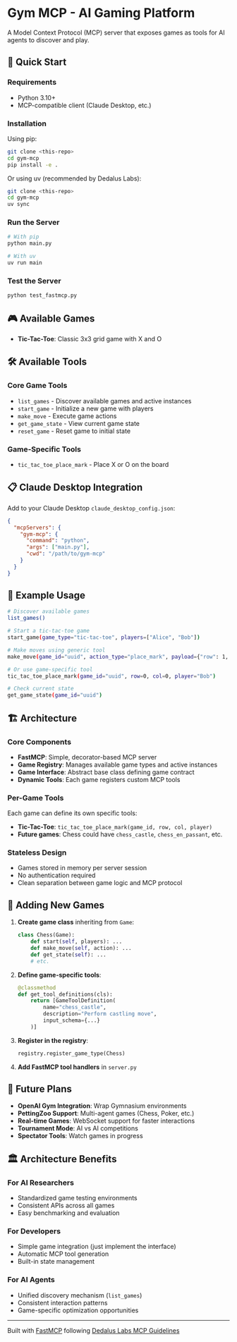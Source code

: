 # Gym MCP  - AI Gaming Platform

A Model Context Protocol (MCP) server that exposes games as tools for AI agents to discover and play.

## 🚀 Quick Start

### Requirements
- Python 3.10+
- MCP-compatible client (Claude Desktop, etc.)

### Installation

Using pip:
```bash
git clone <this-repo>
cd gym-mcp
pip install -e .
```

Or using uv (recommended by Dedalus Labs):
```bash
git clone <this-repo>
cd gym-mcp
uv sync
```

### Run the Server
```bash
# With pip
python main.py

# With uv
uv run main
```

### Test the Server
```bash
python test_fastmcp.py
```

## 🎮 Available Games

- **Tic-Tac-Toe**: Classic 3x3 grid game with X and O

## 🛠️ Available Tools

### Core Game Tools
- `list_games` - Discover available games and active instances
- `start_game` - Initialize a new game with players
- `make_move` - Execute game actions
- `get_game_state` - View current game state
- `reset_game` - Reset game to initial state

### Game-Specific Tools
- `tic_tac_toe_place_mark` - Place X or O on the board

## 📋 Claude Desktop Integration

Add to your Claude Desktop `claude_desktop_config.json`:

```json
{
  "mcpServers": {
    "gym-mcp": {
      "command": "python",
      "args": ["main.py"],
      "cwd": "/path/to/gym-mcp"
    }
  }
}
```

## 🎯 Example Usage

```bash
# Discover available games
list_games()

# Start a tic-tac-toe game
start_game(game_type="tic-tac-toe", players=["Alice", "Bob"])

# Make moves using generic tool
make_move(game_id="uuid", action_type="place_mark", payload={"row": 1, "col": 1}, player="Alice")

# Or use game-specific tool
tic_tac_toe_place_mark(game_id="uuid", row=0, col=0, player="Bob")

# Check current state
get_game_state(game_id="uuid")
```

## 🏗️ Architecture

### Core Components
- **FastMCP**: Simple, decorator-based MCP server
- **Game Registry**: Manages available game types and active instances
- **Game Interface**: Abstract base class defining game contract
- **Dynamic Tools**: Each game registers custom MCP tools

### Per-Game Tools
Each game can define its own specific tools:
- **Tic-Tac-Toe**: `tic_tac_toe_place_mark(game_id, row, col, player)`
- **Future games**: Chess could have `chess_castle`, `chess_en_passant`, etc.

### Stateless Design
- Games stored in memory per server session
- No authentication required
- Clean separation between game logic and MCP protocol

## 🔧 Adding New Games

1. **Create game class** inheriting from `Game`:
   ```python
   class Chess(Game):
       def start(self, players): ...
       def make_move(self, action): ...
       def get_state(self): ...
       # etc.
   ```

2. **Define game-specific tools**:
   ```python
   @classmethod
   def get_tool_definitions(cls):
       return [GameToolDefinition(
           name="chess_castle",
           description="Perform castling move",
           input_schema={...}
       )]
   ```

3. **Register in the registry**:
   ```python
   registry.register_game_type(Chess)
   ```

4. **Add FastMCP tool handlers** in `server.py`

## 🌟 Future Plans

- **OpenAI Gym Integration**: Wrap Gymnasium environments
- **PettingZoo Support**: Multi-agent games (Chess, Poker, etc.)
- **Real-time Games**: WebSocket support for faster interactions
- **Tournament Mode**: AI vs AI competitions
- **Spectator Tools**: Watch games in progress

## 🏛️ Architecture Benefits

### For AI Researchers
- Standardized game testing environments
- Consistent APIs across all games
- Easy benchmarking and evaluation

### For Developers
- Simple game integration (just implement the interface)
- Automatic MCP tool generation
- Built-in state management

### For AI Agents
- Unified discovery mechanism (`list_games`)
- Consistent interaction patterns
- Game-specific optimization opportunities

---

Built with [FastMCP](https://github.com/jlowin/fastmcp) following [Dedalus Labs MCP Guidelines](https://docs.dedaluslabs.ai/server-guidelines)

